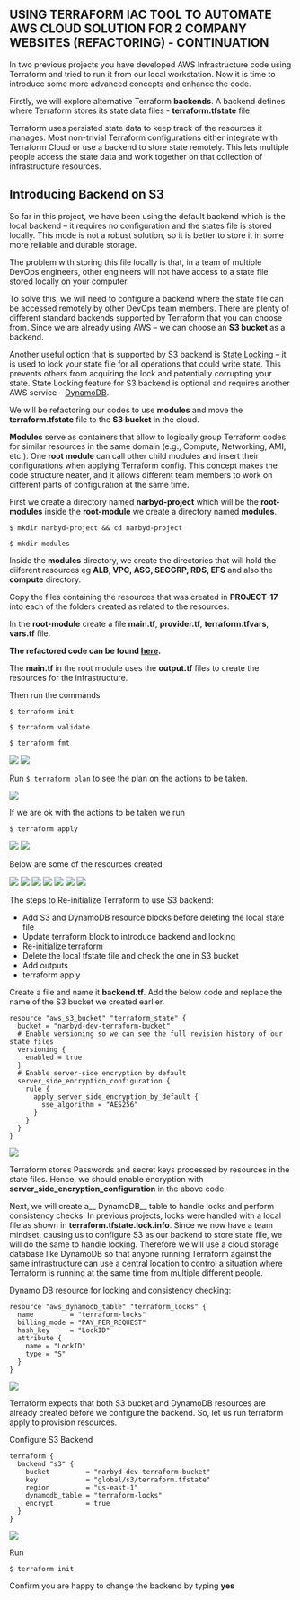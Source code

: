 ## __USING TERRAFORM IAC TOOL TO AUTOMATE AWS CLOUD SOLUTION FOR 2 COMPANY WEBSITES (REFACTORING) - CONTINUATION__

In two previous projects you have developed AWS Infrastructure code using Terraform and tried to run it from our local workstation.
Now it is time to introduce some more advanced concepts and enhance the code.

Firstly, we will explore alternative Terraform __backends__. A backend defines where Terraform stores its state data files - __terraform.tfstate__ file.

Terraform uses persisted state data to keep track of the resources it manages. Most non-trivial Terraform configurations either integrate with Terraform Cloud or use a backend to store state remotely. This lets multiple people access the state data and work together on that collection of infrastructure resources.

## __Introducing Backend on S3__

So far in this project, we have been using the default backend which is the local backend – it requires no configuration and the states file is stored locally. This mode is not a robust solution, so it is better to store it in some more reliable and durable storage.

The problem with storing this file locally is that, in a team of multiple DevOps engineers, other engineers will not have access to a state file stored locally on your computer.

To solve this, we will need to configure a backend where the state file can be accessed remotely by other DevOps team members. There are plenty of different standard backends supported by Terraform that you can choose from. Since we are already using AWS – we can choose an __S3 bucket__ as a backend.

Another useful option that is supported by S3 backend is [State Locking](https://developer.hashicorp.com/terraform/language/state/locking) – it is used to lock your state file for all operations that could write state. This prevents others from acquiring the lock and potentially corrupting your state. State Locking feature for S3 backend is optional and requires another AWS service – [DynamoDB](https://aws.amazon.com/dynamodb).

We will be refactoring our codes to use __modules__ and move the __terraform.tfstate__ file to the __S3 bucket__ in the cloud.

__Modules__ serve as containers that allow to logically group Terraform codes for similar resources in the same domain (e.g., Compute, Networking, AMI, etc.). One __root module__ can call other child modules and insert their configurations when applying Terraform config. This concept makes the code structure neater, and it allows different team members to work on different parts of configuration at the same time.

First we create a directory named  __narbyd-project__ which will be the __root-modules__ inside the __root-module__ we create a directory named __modules__. 

`$ mkdir narbyd-project && cd narbyd-project`

`$ mkdir modules`

Inside the  __modules__ directory, we create the directories that will hold the diiferent resources eg __ALB, VPC, ASG, SECGRP, RDS, EFS__ and also the __compute__ directory.

Copy the files containing the resources that was created in __PROJECT-17__ into each of the folders created as related to the resources.

In the __root-module__ create a file __main.tf__, __provider.tf__, __terraform.tfvars__, __vars.tf__ file.

__The refactored code can be found [here](https://github.com/dybran/Project-18/tree/main/narbyd-project).__

The __main.tf__ in the root module uses the __output.tf__ files to create the resources for the infrastructure.

Then run the commands

`$ terraform init`

`$ terraform validate`

`$ terraform fmt`


![](./images/sf.PNG)
![](./images/tev.PNG)

Run `$ terraform plan` to see the plan on the actions to be taken.

![](./images/pl2.PNG)

If we are ok with the actions to be taken we run 

`$ terraform apply`

![](./images/apy.PNG)
![](./images/1222.PNG)


Below are some of the resources created

![](./images/asg.PNG)
![](./images/ig.PNG)
![](./images/inst.PNG)
![](./images/lb.PNG)
![](./images/sg.PNG)
![](./images/sub.PNG)
![](./images/tgt.PNG)









































































The steps to Re-initialize Terraform to use S3 backend:

- Add S3 and DynamoDB resource blocks before deleting the local state file
- Update terraform block to introduce backend and locking
- Re-initialize terraform
- Delete the local tfstate file and check the one in S3 bucket
- Add outputs
- terraform apply

Create a file and name it __backend.tf__. Add the below code and replace the name of the S3 bucket we created earlier.

```
resource "aws_s3_bucket" "terraform_state" {
  bucket = "narbyd-dev-terraform-bucket"
  # Enable versioning so we can see the full revision history of our state files
  versioning {
    enabled = true
  }
  # Enable server-side encryption by default
  server_side_encryption_configuration {
    rule {
      apply_server_side_encryption_by_default {
        sse_algorithm = "AES256"
      }
    }
  }
}
```
![](./images/bknd.PNG)

Terraform stores Passwords and secret keys processed by resources in the state files. Hence, we should enable encryption with __server_side_encryption_configuration__ in the above code.

Next, we will create a__ DynamoDB__ table to handle locks and perform consistency checks. In previous projects, locks were handled with a local file as shown in __terraform.tfstate.lock.info__. Since we now have a team mindset, causing us to configure S3 as our backend to store state file, we will do the same to handle locking. Therefore we will use a cloud storage database like DynamoDB so that anyone running Terraform against the same infrastructure can use a central location to control a situation where Terraform is running at the same time from multiple different people.

Dynamo DB resource for locking and consistency checking:

```
resource "aws_dynamodb_table" "terraform_locks" {
  name         = "terraform-locks"
  billing_mode = "PAY_PER_REQUEST"
  hash_key     = "LockID"
  attribute {
    name = "LockID"
    type = "S"
  }
}
```
![](./images/dy.PNG)

Terraform expects that both S3 bucket and DynamoDB resources are already created before we configure the backend. So, let us run terraform apply to provision resources.

Configure S3 Backend

```
terraform {
  backend "s3" {
    bucket         = "narbyd-dev-terraform-bucket"
    key            = "global/s3/terraform.tfstate"
    region         = "us-east-1"
    dynamodb_table = "terraform-locks"
    encrypt        = true
  }
}
```
![](./images/dy2.PNG)

Run 

`$ terraform init`

Confirm you are happy to change the backend by typing __yes__
